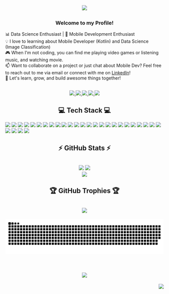 <h1 align="center">
    <img src="https://readme-typing-svg.herokuapp.com/?font=Righteous&size=35&center=true&vCenter=true&width=500&height=70&duration=4000&lines=Hi+There!+👋;+I'm+Victor+Manuel+Soesilo!;" />
</h1>

<h3 align="center">Welcome to my Profile!</h3>

📊 Data Science Enthusiast | 📱 Mobile Development Enthusiast<br>💡 I love to learning about Mobile Developer (Kotlin) and Data Science (Image Classification)<br>🎮 When I'm not coding, you can find me playing video games or listening music, and watching movie.<br>📫 Want to collaborate on a project or just chat about Mobile Dev? Feel free to reach out to me via email or connect with me on [LinkedIn](https://www.linkedin.com/in/victor-manuel-soesilo-7915721b5/)!<br>🚀 Let's learn, grow, and build awesome things together!
<div align="center"> 
  <br>
  <a href="mailto:vmanuels0083@gmail.com">
    <img src="https://img.shields.io/badge/Gmail-333333?logo=gmail&logoColor=white" />
  </a>
  <a href="https://instagram.com/victor_livan" target="_blank">
    <img src="https://img.shields.io/badge/Instagram-%23E4405F.svg?logo=Instagram&logoColor=white" target="_blank" />
  </a>
  <a href="https://www.linkedin.com/in/victor-manuel-soesilo-7915721b5/" target="_blank">
    <img src="https://img.shields.io/badge/LinkedIn-%230077B5.svg?logo=linkedin&logoColor=white" target="_blank" />
  </a>
  <a href="https://facebook.com/livan.soesilo" target="_blank">
    <img src="https://img.shields.io/badge/Facebook-%231877F2.svg?logo=Facebook&logoColor=white" target="_blank" />
  </a>
    <a href="https://discord.gg/317725744820256768" target="_blank">
    <img src="https://img.shields.io/badge/Discord-%237289DA.svg?logo=discord&logoColor=white" target="_blank" />
  </a>
</div>

<h2 align="center">💻 Tech Stack 💻 </h2>
<div>
    <img src="https://img.shields.io/badge/css3-%231572B6.svg?style=flat&logo=css3&logoColor=white">
    <img src="https://img.shields.io/badge/php-%23777BB4.svg?style=flat&logo=php&logoColor=white">
    <img src="https://img.shields.io/badge/kotlin-%230095D5.svg?style=flat&logo=kotlin&logoColor=white">
    <img src="https://img.shields.io/badge/firebase-%23039BE5.svg?style=flat&logo=firebase">
    <img src="https://img.shields.io/badge/html5-%23E34F26.svg?style=flat&logo=html5&logoColor=white">
    <img src="https://img.shields.io/badge/laravel-%23FF2D20.svg?style=flat&logo=laravel&logoColor=white">
    <img src="https://img.shields.io/badge/java-%23ED8B00.svg?style=flat&logo=java&logoColor=white">
    <img src="https://img.shields.io/badge/javascript-%23323330.svg?style=flat&logo=javascript&logoColor=%23F7DF1E">
    <img src="https://img.shields.io/badge/python-3670A0?style=flat&logo=python&logoColor=ffdd54">
    <img src="https://img.shields.io/badge/mysql-%2300f.svg?style=flat&logo=mysql&logoColor=white">
    <img src="https://img.shields.io/badge/figma-%23F24E1E.svg?style=flat&logo=figma&logoColor=white">
    <img src="https://img.shields.io/badge/Keras-%23D00000.svg?style=flat&logo=Keras&logoColor=white">
    <img src="https://img.shields.io/badge/r-%23276DC3.svg?style=flat&logo=r&logoColor=white">
    <img src="https://img.shields.io/badge/angular-%23DD0031.svg?style=flat&logo=angular&logoColor=white">
    <img src="https://img.shields.io/badge/Anaconda-%2344A833.svg?style=flat&logo=anaconda&logoColor=white">
    <img src="https://img.shields.io/badge/bootstrap-%23563D7C.svg?style=flat&logo=bootstrap&logoColor=white">
    <img src="https://img.shields.io/badge/node.js-6DA55F?style=flat&logo=node.js&logoColor=white">
    <img src="https://img.shields.io/badge/android-%2320232a.svg?style=flat&logo=android&logoColor=%a4c639">
    <img src="https://img.shields.io/badge/sqlite-%2307405e.svg?style=flat&logo=sqlite&logoColor=white">
    <img src="https://img.shields.io/badge/Canva-%2300C4CC.svg?style=flat&logo=Canva&logoColor=white">
    <img src="https://img.shields.io/badge/Adobe%20Premiere%20Pro-9999FF.svg?style=flat&logo=Adobe%20Premiere%20Pro&logoColor=white">
    <img src="https://img.shields.io/badge/numpy-%23013243.svg?style=flat&logo=numpy&logoColor=white">
    <img src="https://img.shields.io/badge/pandas-%23150458.svg?style=flat&logo=pandas&logoColor=white">
    <img src="https://img.shields.io/badge/Plotly-%233F4F75.svg?style=flat&logo=plotly&logoColor=white">
    <img src="https://img.shields.io/badge/PyTorch-%23EE4C2C.svg?style=flat&logo=PyTorch&logoColor=white">
    <img src="https://img.shields.io/badge/scikit--learn-%23F7931E.svg?style=flat&logo=scikit-learn&logoColor=white">
    <img src="https://img.shields.io/badge/TensorFlow-%23FF6F00.svg?style=flat&logo=TensorFlow&logoColor=white">
    <img src="https://img.shields.io/badge/Linux-FCC624?style=flat&logo=linux&logoColor=black">
    <img src="https://img.shields.io/badge/Postman-FF6C37?style=flat&logo=postman&logoColor=white">
</div>

<h2 align="center">⚡ GitHub Stats ⚡</h2>
<br>
<div align=center>
  <img width=430 src="https://github-readme-streak-stats.herokuapp.com/?user=victorman01&theme=synthwave&hide_border=false"/>
  <img width=390 src="https://github-readme-stats.vercel.app/api?username=victorman01&theme=synthwave&hide"/>
  <br/>
  <img width=300 align="center" src="https://github-readme-stats.vercel.app/api/top-langs/?username=victorman01&theme=synthwave&hide" />
</div>

<h2 align="center">🏆 GitHub Trophies 🏆</h2>
<br>
<div align=center>
  <img src="https://github-profile-trophy.vercel.app/?username=victorman01&theme=radical&no-frame=false&no-bg=false"/>
</div>

<div align="center">
  <br>
  <img src="https://raw.githubusercontent.com/victorman01/victorman01/output/github-contribution-grid-snake.svg" />
  <br/><br/><br/>
</div>

<h3 align="center">
    <img src="https://readme-typing-svg.herokuapp.com/?font=Righteous&size=25&center=true&vCenter=true&width=500&height=70&duration=4000&lines=Thanks+for+visiting!+✌️;+Shoot+me+a+message+on+Linkedin!;I'm+always+down+to+collab+:)">
</h3>

<img align="right" src="https://visitor-badge.laobi.icu/badge?page_id=victorman01">
